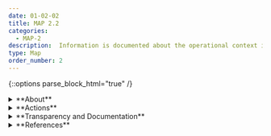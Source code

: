 ```yaml
---
date: 01-02-02
title: MAP 2.2
categories:
  - MAP-2
description:  Information is documented about the operational context in which the AI system will be deployed (e.g., human-AI teaming, etc.) and how output will be utilized and overseen by humans.
type: Map
order_number: 2
---
```


{::options parse_block_html="true" /}


<details>
<summary markdown="span">**About**</summary>
<br>
Once deployed and in use, AI systems may sometimes perform poorly, manifest unanticipated negative impacts, or violate legal or ethical norms. These risks and incidents can result from a variety of factors, including developing systems in highly-controlled environments that differ considerably from the deployment context. Regular stakeholder engagement and feedback can provide enhanced contextual awareness about how an AI system may interact in its real-world setting. Example practices include broad stakeholder engagement with potentially impacted community groups, consideration of user interaction and user experience (UI/UX) factors, and regular system testing and evaluation in non-optimized conditions.
 
</details>

<details>
<summary markdown="span">**Actions**</summary>

* Extend documentation beyond system and task requirements to include possible risks due to deployment contexts and human-AI configurations. 
* Follow stakeholder feedback processes to determine whether a system achieved its documented purpose within a given use context, and whether users can correctly comprehend system outputs or results.
* Document dependencies on upstream data and other AI systems, including if the specified system is an upstream dependency for another AI system or other data.
* Document connections the AI system or data will have to external networks (including the internet), financial markets, and critical infrastructure that have potential for negative externalities. Identify and document negative impacts as part of considering the broader risk thresholds and subsequent go/no-go deployment decisions.

</details>

<details>
<summary markdown="span">**Transparency and Documentation**</summary>
<br>
**Transparency Considerations – Key Questions: MAP 2.2**
- Does the AI solution provides sufficient information to assist the personnel to make an informed decision and take actions accordingly?
- To what extent is the output of each component appropriate for the operational context?
- What type of information is accessible on the design, operations, and limitations of the AI system to external stakeholders, including end users, consumers, regulators, and individuals     impacted by use of the AI system?
- Based on the assessment, did your organization implement the appropriate level of human involvement in AI-augmented decision-making? (WEF Assessment)
- How will the accountable human(s) address changes in accuracy and precision due to either an adversary’s attempts to disrupt the AI or unrelated changes in operational/business environment, which may impact the accuracy of the AI?

**AI Transparency Resources: MAP 2.2**
- Datasheets for Datasets
- WEF Model AI Governance Framework Assessment 2020
- Companion to the Model AI Governance Framework- 2020
- ATARC Model Transparency Assessment (WD) – 2020
- Transparency in Artificial Intelligence - S. Larsson and F. Heintz – 2020

</details>

<details>
<summary markdown="span">**References**</summary>    
<br>
**Context of use**

International Standards Organization (ISO). 2019. ISO 9241-210:2019 Ergonomics of human-system interaction — Part 210: Human-centred design for interactive systems. Retrieved from https://www.iso.org/standard/77520.html

National Institute of Standards and Technology (NIST), Mary Theofanos, Yee-Yin Choong, et al. 2017. NIST Handbook 161 Usability Handbook for Public Safety Communications: Ensuring Successful Systems for First Responders. DOI: https://doi.org/10.6028/NIST.HB.161

**Human-machine interaction**

Smith, C. J. (2019). Designing trustworthy AI: A human-machine teaming framework to guide development. arXiv preprint arXiv:1910.03515.

Warden T, Carayon P, Roth EM, et al. The National Academies Board on Human System Integration (BOHSI) Panel: Explainable AI, System Transparency, and Human Machine Teaming. Proceedings of the Human Factors and Ergonomics Society Annual Meeting. 2019;63(1):631-635. doi:10.1177/1071181319631100

Committee on Human-System Integration Research Topics for the 711th Human Performance Wing of the Air Force Research Laboratory and the National Academies of Sciences, Engineering, and Medicine. 2022. Human-AI Teaming: State-of-the-Art and Research Needs. Washington, D.C. National Academies Press. DOI: https://doi.org/10.17226/26355.2022

Ben Green. 2021. The Flaws of Policies Requiring Human Oversight of Government Algorithms. Computer Law & Security Review 45 (26 Apr. 2021). DOI: https://dx.doi.org/10.2139/ssrn.3921216

Ben Green and Amba Kak. 2021. The False Comfort of Human Oversight as an Antidote to A.I. Harm. (June 15, 2021). Retrieved July 6, 2022 from https://slate.com/technology/2021/06/human-oversight-artificial-intelligence-laws.html.

Forough Poursabzi-Sangdeh, Daniel G Goldstein, Jake M Hofman, et al. 2021. Manipulating and Measuring Model Interpretability. In Proceedings of the 2021 CHI Conference on Human Factors in Computing Systems (CHI '21). Association for Computing Machinery, New York, NY, USA, Article 237, 1–52. https://doi.org/10.1145/3411764.3445315

Susanne Gaube, Harini Suresh, Martina Raue, et al. 2021. Do as AI say: susceptibility in deployment of clinical decision-aids. npj Digital Medicine 4, Article 31 (2021). DOI: https://doi.org/10.1038/s41746-021-00385-9

Zana Buçinca, Maja Barbara Malaya, and Krzysztof Z. Gajos. 2021. To Trust or to Think: Cognitive Forcing Functions Can Reduce Overreliance on AI in AI-assisted Decision-making. Proc. ACM Hum.-Comput. Interact. 5, CSCW1, Article 188 (April 2021), 21 pages. https://doi.org/10.1145/3449287

</details>
  
